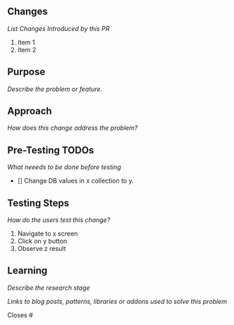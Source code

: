 
## Changes
_List Changes Introduced by this PR_
1. Item 1
2. Item 2

## Purpose
_Describe the problem or feature._

## Approach
_How does this change address the problem?_

## Pre-Testing TODOs
_What neeeds to be done before testing_
- [] Change DB values in x collection to y.

## Testing Steps
_How do the users test this change?_
1. Navigate to x screen
2. Click on y button
3. Observe z result

## Learning
_Describe the research stage_

_Links to blog posts, patterns, libraries or addons used to solve this problem_

Closes #



